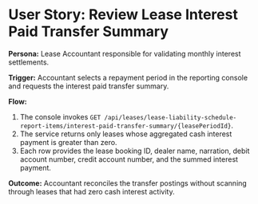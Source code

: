 # User Story: Review Lease Interest Paid Transfer Summary

**Persona:** Lease Accountant responsible for validating monthly interest
settlements.

**Trigger:** Accountant selects a repayment period in the reporting console and
requests the interest paid transfer summary.

**Flow:**
1. The console invokes `GET /api/leases/lease-liability-schedule-report-items/interest-paid-transfer-summary/{leasePeriodId}`.
2. The service returns only leases whose aggregated cash interest payment is
   greater than zero.
3. Each row provides the lease booking ID, dealer name, narration, debit account
   number, credit account number, and the summed interest payment.

**Outcome:** Accountant reconciles the transfer postings without scanning through
leases that had zero cash interest activity.
